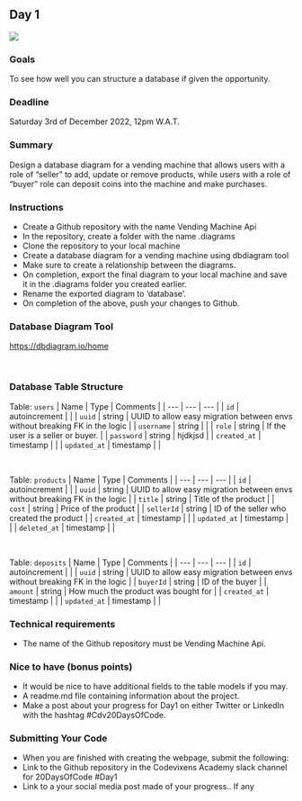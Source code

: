 ## Day 1
<img src="https://img.freepik.com/free-vector/cartoon-vending-machines-collection_52683-73161.jpg?w=2000">

### Goals
To see how well you can structure a database if given the opportunity.

### Deadline
Saturday 3rd of December 2022, 12pm W.A.T.

### Summary
Design a database diagram for a vending machine that allows users with a role of “seller” to add, update or remove products, while users with a role of “buyer” role can deposit coins into the machine and make purchases. 

### Instructions
- Create a Github repository with the name Vending Machine Api
- In the repository, create a folder with the name .diagrams
- Clone the repository to your local machine
- Create a database diagram for a vending machine using dbdiagram tool
- Make sure to create a relationship between the diagrams.
- On completion, export the final diagram to your local machine and save it in the .diagrams folder you created earlier.
- Rename the exported diagram to ‘database’.
- On completion of the above, push your changes to Github.

### Database Diagram Tool
https://dbdiagram.io/home

<br/>

### Database Table Structure

Table: `users`
| Name | Type | Comments |
| --- | --- | --- |
| `id` | autoincrement |  |
| `uuid` | string | UUID to allow easy migration between envs without breaking FK in the logic |
| `username` | string |  |
| `role` | string | If the user is a seller or buyer. |
| `password` | string | hjdkjsd |
| `created_at` | timestamp |  |
| `updated_at` | timestamp |  |

<br/>

Table: `products`
| Name | Type | Comments |
| --- | --- | --- |
| `id` | autoincrement |  |
| `uuid` | string | UUID to allow easy migration between envs without breaking FK in the logic |
| `title` | string | Title of the product  |
| `cost` | string | Price of the product |
| `sellerId` | string | ID of the seller who created the product |
| `created_at` | timestamp |  |
| `updated_at` | timestamp |  |
| `deleted_at` | timestamp |  |
 
 <br/>

Table: `deposits`
| Name | Type | Comments |
| --- | --- | --- |
| `id` | autoincrement |  |
| `uuid` | string | UUID to allow easy migration between envs without breaking FK in the logic |
| `buyerId` | string | ID of the buyer  |
| `amount` | string | How much the product was bought for |
| `created_at` | timestamp |  |
| `updated_at` | timestamp |  |

### Technical requirements
- The name of the Github repository must be Vending Machine Api.

### Nice to have (bonus points)
- It would be nice to have additional fields to the table models if you may.
- A readme.md file containing information about the project.
- Make a post about your progress for Day1 on either Twitter or LinkedIn with the hashtag #Cdv20DaysOfCode.

### Submitting Your Code
- When you are finished with creating the webpage, submit the following:
- Link to the Github repository in the Codevixens Academy slack channel for 20DaysOfCode #Day1
- Link to a your social media post made of your progress.. If any
